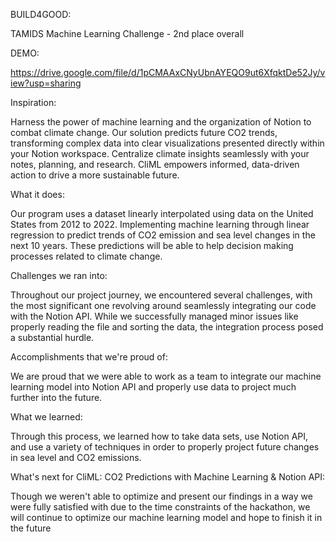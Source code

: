 BUILD4GOOD:

TAMIDS Machine Learning Challenge - 2nd place overall 

DEMO:

https://drive.google.com/file/d/1pCMAAxCNyUbnAYEQO9ut6XfqktDe52Jy/view?usp=sharing

Inspiration:

Harness the power of machine learning and the organization of Notion to combat climate change. Our solution predicts future CO2 trends, transforming complex data into clear visualizations presented directly within your Notion workspace. Centralize climate insights seamlessly with your notes, planning, and research. CliML empowers informed, data-driven action to drive a more sustainable future.

What it does:

Our program uses a dataset linearly interpolated using data on the United States from 2012 to 2022. Implementing machine learning through linear regression to predict trends of CO2 emission and sea level changes in the next 10 years. These predictions will be able to help decision making processes related to climate change.

Challenges we ran into:

Throughout our project journey, we encountered several challenges, with the most significant one revolving around seamlessly integrating our code with the Notion API. While we successfully managed minor issues like properly reading the file and sorting the data, the integration process posed a substantial hurdle.

Accomplishments that we're proud of:

We are proud that we were able to work as a team to integrate our machine learning model into Notion API and properly use data to project much further into the future.

What we learned:

Through this process, we learned how to take data sets, use Notion API, and use a variety of techniques in order to properly project future changes in sea level and CO2 emissions.

What's next for CliML: CO2 Predictions with Machine Learning & Notion API:

Though we weren't able to optimize and present our findings in a way we were fully satisfied with due to the time constraints of the hackathon, we will continue to optimize our machine learning model and hope to finish it in the future

